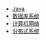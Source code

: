 * [Java](/java.md) 
* [数据库系统](/database.md)
* [计算机网络](/computer-network.md)
* [分布式系统](/distributed-system.md)
